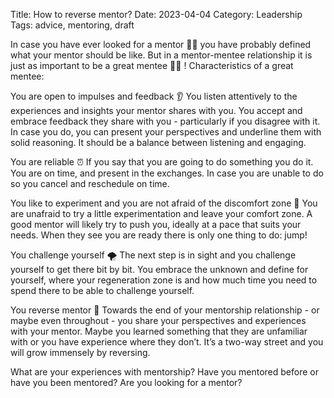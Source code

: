 Title: How to reverse mentor?
Date: 2023-04-04
Category: Leadership
Tags: advice, mentoring, draft

In case you have ever looked for a mentor 👩‍🏫 you have probably defined what your mentor should be like. But in a mentor-mentee relationship it is just as important to be a great mentee 👨‍🎓 ! Characteristics of a great mentee:

You are open to impulses and feedback 👂
You listen attentively to the experiences and insights your mentor shares with you. You accept and embrace feedback they share with you - particularly if you disagree with it. In case you do, you can present your perspectives and underline them with solid reasoning. It should be a balance between listening and engaging.

You are reliable ⏰
If you say that you are going to do something you do it. You are on time, and present in the exchanges. In case you are unable to do so you cancel and reschedule on time.

You like to experiment and you are not afraid of the discomfort zone 🦈
You are unafraid to try a little experimentation and leave your comfort zone. A good mentor will likely try to push you, ideally at a pace that suits your needs. When they see you are ready there is only one thing to do: jump!

You challenge yourself 🌪
The next step is in sight and you challenge yourself to get there bit by bit. You embrace the unknown and define for yourself, where your regeneration zone is and how much time you need to spend there to be able to challenge yourself.

You reverse mentor 👐
Towards the end of your mentorship relationship - or maybe even throughout - you share your perspectives and experiences with your mentor. Maybe you learned something that they are unfamiliar with or you have experience where they don’t. It’s a two-way street and you will grow immensely by reversing.

What are your experiences with mentorship? Have you mentored before or have you been mentored? Are you looking for a mentor?